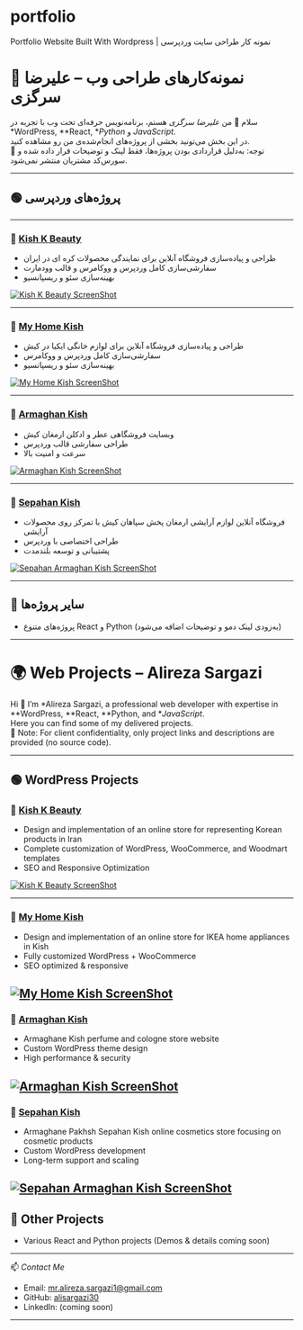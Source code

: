 # portfolio
Portfolio Website Built With Wordpress | نمونه کار طراحی سایت وردپرسی
# 📂 نمونه‌کارهای طراحی وب – علیرضا سرگزی

سلام 👋 من *علیرضا سرگزی* هستم، برنامه‌نویس حرفه‌ای تحت وب با تجربه در *WordPress, **React, **Python* و *JavaScript*.  
در این بخش می‌تونید بخشی از پروژه‌های انجام‌شده‌ی من رو مشاهده کنید.  
🔗 توجه: به‌دلیل قراردادی بودن پروژه‌ها، فقط لینک و توضیحات قرار داده شده و سورس‌کد مشتریان منتشر نمی‌شود.  

---

## 🟢 پروژه‌های وردپرسی

---

### 🛒 [Kish K Beauty](https://kishkbeauty.ir)
- طراحی و پیاده‌سازی فروشگاه آنلاین برای نمایندگی محصولات کره ای در ایران  
- سفارشی‌سازی کامل وردپرس و ووکامرس و قالب وودمارت 
- بهینه‌سازی سئو و ریسپانسیو

  
[![Kish K Beauty ScreenShot](k-beauty.png)](https://kishkbeauty.ir/)



---



### 🛒 [My Home Kish](https://myhomekish.com)
- طراحی و پیاده‌سازی فروشگاه آنلاین برای لوازم خانگی ایکیا در کیش  
- سفارشی‌سازی کامل وردپرس و ووکامرس  
- بهینه‌سازی سئو و ریسپانسیو

  
[![My Home Kish ScreenShot](myhomekish.png)](https://myhomekish.com)


---

### 🛒 [Armaghan Kish](https://armaghankish.ir)
- وبسایت فروشگاهی عطر و ادکلن ارمغان کیش   
- طراحی سفارشی قالب وردپرس  
- سرعت و امنیت بالا

  
[![Armaghan Kish ScreenShot](armaghnakish.png)](https://armaghankish.ir)


---


### 🛒 [Sepahan Kish](https://sepahankish.com)
- فروشگاه آنلاین لوازم آرایشی ارمغان پخش سپاهان کیش با تمرکز روی محصولات آرایشی   
- طراحی اختصاصی با وردپرس  
- پشتیبانی و توسعه بلندمدت
  

[![Sepahan Armaghan Kish ScreenShot](sepahankish.png)](https://sepahankish.com)

---

## 🔵 سایر پروژه‌ها
- پروژه‌های متنوع React و Python (به‌زودی لینک دمو و توضیحات اضافه می‌شود)  

---

# 🌍 Web Projects – Alireza Sargazi

Hi 👋 I’m *Alireza Sargazi, a professional web developer with expertise in **WordPress, **React, **Python, and **JavaScript*.  
Here you can find some of my delivered projects.  
🔗 Note: For client confidentiality, only project links and descriptions are provided (no source code).  

---

## 🟢 WordPress Projects


### 🛒 [Kish K Beauty](https://kishkbeauty.ir)

- Design and implementation of an online store for representing Korean products in Iran 
- Complete customization of WordPress, WooCommerce, and Woodmart templates 
- SEO and Responsive Optimization

[![Kish K Beauty ScreenShot](k-beauty.png)](https://kishkbeauty.ir/)

---

### 🛒 [My Home Kish](https://myhomekish.com)
- Design and implementation of an online store for IKEA home appliances in Kish 
- Fully customized WordPress + WooCommerce  
- SEO optimized & responsive  

[![My Home Kish ScreenShot](myhomekish.png)](https://myhomekish.com)
---

### 🛒 [Armaghan Kish](https://armaghankish.ir)
- Armaghane Kish perfume and cologne store website 
- Custom WordPress theme design  
- High performance & security  

[![Armaghan Kish ScreenShot](armaghnakish.png)](https://armaghankish.ir)
---


### 🛒 [Sepahan Kish](https://sepahankish.com)
- Armaghane Pakhsh Sepahan Kish online cosmetics store focusing on cosmetic products 
- Custom WordPress development  
- Long-term support and scaling  

[![Sepahan Armaghan Kish ScreenShot](sepahankish.png)](https://sepahankish.com)
---

## 🔵 Other Projects
- Various React and Python projects (Demos & details coming soon)  

---

📫 *Contact Me*  
- Email: [mr.alireza.sargazi1@gmail.com](mailto:mr.alireza.sargazi1@gmail.com)  
- GitHub: [alisargazi30](https://github.com/alisargazi30)  
- LinkedIn: (coming soon)  

---
